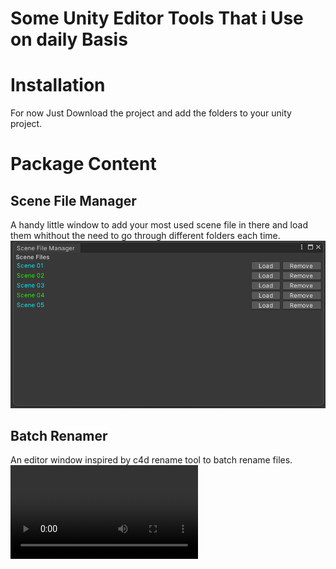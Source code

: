 # Some Unity Editor Tools That i Use on daily Basis
# Installation
For now Just Download the project and add the folders to your unity project.

# Package Content
## Scene File Manager
A handy little window to add your most used scene file in there and load them whithout the need to go through different folders each time.
![SceneFileManagerImage](Img/SceneFileManager.png)
## Batch Renamer
An editor window inspired by c4d rename tool to batch rename files.
![RenamerVideo](Img/Renamer.mp4)
